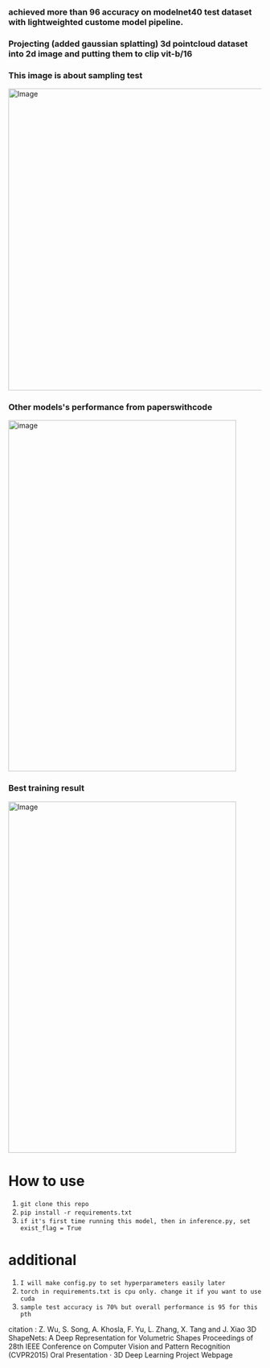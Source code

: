 ### achieved more than 96 accuracy on modelnet40 test dataset with lightweighted custome model pipeline. ###

### Projecting (added gaussian splatting) 3d pointcloud dataset into 2d image and putting them to clip vit-b/16  ###

### This image is about sampling test ### 
<img width="1200" height="600" alt="Image" src="https://github.com/user-attachments/assets/e8979f66-3afb-4717-a170-d8b0ba4eb520" />

### Other models's performance from paperswithcode ###
<img width="453" height="698" alt="image" src="https://github.com/user-attachments/assets/19f7f657-2cff-47ac-af29-1223f065617e" />

### Best training result ###
<img width="453" height="698" alt="Image" src="https://github.com/user-attachments/assets/927e9ad8-2b38-49e8-b3f1-78d7bab4fa18" />

# How to use

1) `git clone this repo`
2) `pip install -r requirements.txt`
3) `if it's first time running this model, then in inference.py, set exist_flag = True`


# additional

1) `I will make config.py to set hyperparameters easily later`
2) `torch in requirements.txt is cpu only. change it if you want to use cuda`
3) `sample test accuracy is 70% but overall performance is 95 for this pth`


citation : Z. Wu, S. Song, A. Khosla, F. Yu, L. Zhang, X. Tang and J. Xiao
3D ShapeNets: A Deep Representation for Volumetric Shapes
Proceedings of 28th IEEE Conference on Computer Vision and Pattern Recognition (CVPR2015)
Oral Presentation ·  3D Deep Learning Project Webpage
